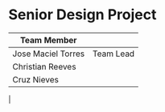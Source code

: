 # Senior Design Project
| Team Member |  |
---|---
| Jose Maciel Torres | Team Lead |
| Christian Reeves |  |
| Cruz Nieves | |
 |

